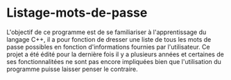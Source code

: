 # Listage-mots-de-passe
L'objectif de ce programme est de se familiariser à l'apprentissage du langage C++, il a pour fonction de dresser une liste de tous les mots de passe possibles en fonction d'informations fournies par l'utilisateur.
Ce projet a été édité pour la dernière fois il y a plusieurs années et certaines de ses fonctionnalitées ne sont pas encore impliquées bien que l'utilisation du programme puisse laisser penser le contraire.
